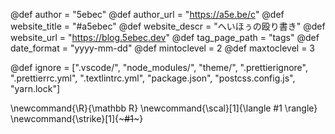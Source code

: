 <!--
global page variables
-->
@def author = "5ebec"
@def author_url = "https://a5e.be/c"
@def website_title = "#a5ebec"
@def website_descr = "へいほぅの殴り書き"
@def website_url = "https://blog.5ebec.dev"
@def tag_page_path = "tags"
@def date_format = "yyyy-mm-dd"
@def mintoclevel = 2
@def maxtoclevel = 3


<!--
Add here files or directories that should be ignored by Franklin, otherwise
these files might be copied and, if markdown, processed by Franklin which
you might not want. Indicate directories by ending the name with a `/`.
-->
@def ignore = [".vscode/", "node_modules/", "theme/", ".prettierignore",
    ".prettierrc.yml", ".textlintrc.yml", "package.json",
    "postcss.config.js", "yarn.lock"]

<!--
Add here global latex commands to use throughout your
pages. It can be math commands but does not need to be.
For instance:
* \newcommand{\phrase}{This is a long phrase to copy.}
-->
\newcommand{\R}{\mathbb R}
\newcommand{\scal}[1]{\langle #1 \rangle}
\newcommand{\strike}[1]{~~~<s>#1</s>~~~}
